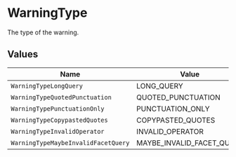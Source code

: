 # WarningType

The type of the warning.


## Values

| Name                                | Value                               |
| ----------------------------------- | ----------------------------------- |
| `WarningTypeLongQuery`              | LONG_QUERY                          |
| `WarningTypeQuotedPunctuation`      | QUOTED_PUNCTUATION                  |
| `WarningTypePunctuationOnly`        | PUNCTUATION_ONLY                    |
| `WarningTypeCopypastedQuotes`       | COPYPASTED_QUOTES                   |
| `WarningTypeInvalidOperator`        | INVALID_OPERATOR                    |
| `WarningTypeMaybeInvalidFacetQuery` | MAYBE_INVALID_FACET_QUERY           |